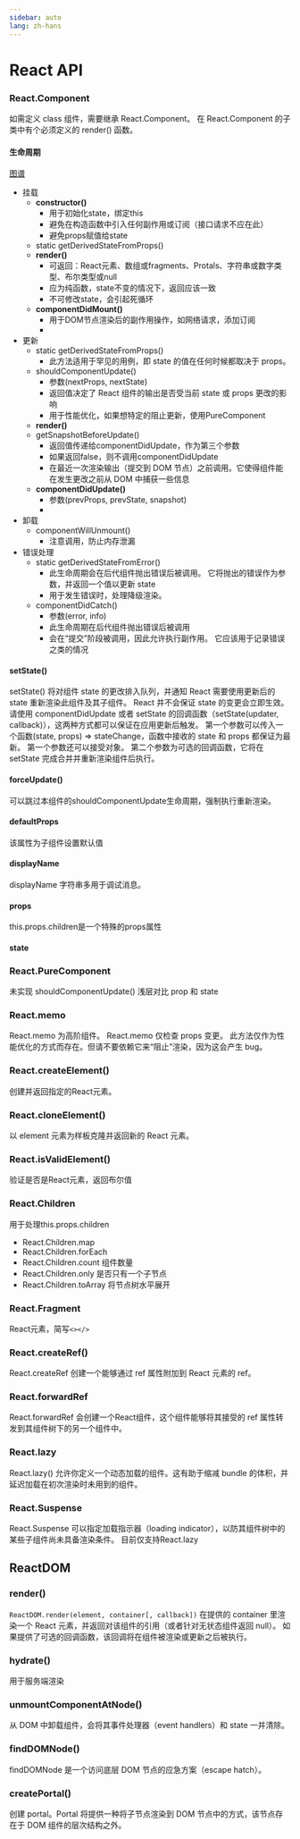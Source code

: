 ```yaml
---
sidebar: auto
lang: zh-hans
---
```


# React API
### React.Component
如需定义 class 组件，需要继承 React.Component。
在 React.Component 的子类中有个必须定义的 render() 函数。
#### 生命周期
[图谱](https://projects.wojtekmaj.pl/react-lifecycle-methods-diagram/)

- 挂载
  - **constructor()**
    - 用于初始化state，绑定this
    - 避免在构造函数中引入任何副作用或订阅（接口请求不应在此）
    - 避免props赋值给state
  - static getDerivedStateFromProps()
  - **render()**
    - 可返回：React元素、数组或fragments、Protals、字符串或数字类型、布尔类型或null
    - 应为纯函数，state不变的情况下，返回应该一致
    - 不可修改state，会引起死循环
  - **componentDidMount()**
    - 用于DOM节点渲染后的副作用操作，如网络请求，添加订阅
    - 
- 更新
  - static getDerivedStateFromProps()
    - 此方法适用于罕见的用例，即 state 的值在任何时候都取决于 props。
  - shouldComponentUpdate()
    - 参数(nextProps, nextState)
    - 返回值决定了 React 组件的输出是否受当前 state 或 props 更改的影响
    - 用于性能优化，如果想特定的阻止更新，使用PureComponent
  - **render()**
  - getSnapshotBeforeUpdate()
    - 返回值传递给componentDidUpdate，作为第三个参数
    - 如果返回false，则不调用componentDidUpdate
    - 在最近一次渲染输出（提交到 DOM 节点）之前调用。它使得组件能在发生更改之前从 DOM 中捕获一些信息
  - **componentDidUpdate()**
    - 参数(prevProps, prevState, snapshot)
    - 
- 卸载
  - componentWillUnmount()
    - 注意调用，防止内存泄漏
- 错误处理
  - static getDerivedStateFromError()
    - 此生命周期会在后代组件抛出错误后被调用。 它将抛出的错误作为参数，并返回一个值以更新 state
    - 用于发生错误时，处理降级渲染。
  - componentDidCatch()
    - 参数(error, info)
    - 此生命周期在后代组件抛出错误后被调用
    - 会在“提交”阶段被调用，因此允许执行副作用。 它应该用于记录错误之类的情况

#### setState()
setState() 将对组件 state 的更改排入队列，并通知 React 需要使用更新后的 state 重新渲染此组件及其子组件。
React 并不会保证 state 的变更会立即生效。
请使用 componentDidUpdate 或者 setState 的回调函数（setState(updater, callback)），这两种方式都可以保证在应用更新后触发。
第一个参数可以传入一个函数(state, props) => stateChange，函数中接收的 state 和 props 都保证为最新。
第一个参数还可以接受对象。
第二个参数为可选的回调函数，它将在 setState 完成合并并重新渲染组件后执行。

#### forceUpdate()
可以跳过本组件的shouldComponentUpdate生命周期，强制执行重新渲染。

#### defaultProps
该属性为子组件设置默认值

#### displayName
displayName 字符串多用于调试消息。

#### props
this.props.children是一个特殊的props属性

#### state

### React.PureComponent
未实现 shouldComponentUpdate()
浅层对比 prop 和 state

### React.memo
React.memo 为高阶组件。
React.memo 仅检查 props 变更。
此方法仅作为性能优化的方式而存在。但请不要依赖它来“阻止”渲染，因为这会产生 bug。

### React.createElement()
创建并返回指定的React元素。

### React.cloneElement()
以 element 元素为样板克隆并返回新的 React 元素。

### React.isValidElement()
验证是否是React元素，返回布尔值

### React.Children
用于处理this.props.children
- React.Children.map
- React.Children.forEach
- React.Children.count 组件数量
- React.Children.only 是否只有一个子节点
- React.Children.toArray 将节点树水平展开

### React.Fragment
React元素，简写`<></>`

### React.createRef()
React.createRef 创建一个能够通过 ref 属性附加到 React 元素的 ref。

### React.forwardRef
React.forwardRef 会创建一个React组件，这个组件能够将其接受的 ref 属性转发到其组件树下的另一个组件中。

### React.lazy
React.lazy() 允许你定义一个动态加载的组件。这有助于缩减 bundle 的体积，并延迟加载在初次渲染时未用到的组件。

### React.Suspense
React.Suspense 可以指定加载指示器（loading indicator），以防其组件树中的某些子组件尚未具备渲染条件。
目前仅支持React.lazy

## ReactDOM
### render()
`ReactDOM.render(element, container[, callback])`
在提供的 container 里渲染一个 React 元素，并返回对该组件的引用（或者针对无状态组件返回 null）。
如果提供了可选的回调函数，该回调将在组件被渲染或更新之后被执行。

### hydrate()
用于服务端渲染

### unmountComponentAtNode()
从 DOM 中卸载组件，会将其事件处理器（event handlers）和 state 一并清除。

### findDOMNode()
findDOMNode 是一个访问底层 DOM 节点的应急方案（escape hatch）。

### createPortal()
创建 portal。Portal 将提供一种将子节点渲染到 DOM 节点中的方式，该节点存在于 DOM 组件的层次结构之外。